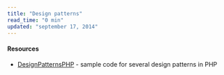 ```yaml
---
title: "Design patterns"
read_time: "0 min"
updated: "september 17, 2014"
---
```


#### Resources

* [DesignPatternsPHP](https://github.com/domnikl/DesignPatternsPHP) - sample code for several design patterns in PHP

